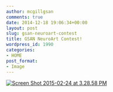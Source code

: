 ```yaml
---
author: mcgillgsan
comments: true
date: 2014-12-18 19:06:34+00:00
layout: post
slug: gsan-neuroart-contest
title: GSAN NeuroArt Contest!
wordpress_id: 1990
categories:
- HOME
post_format:
- Image
---
```


[![Screen Shot 2015-02-24 at 3.28.58 PM](https://gsaneuro.files.wordpress.com/2014/12/screen-shot-2015-02-24-at-3-28-58-pm1.png?w=225)](https://gsaneuro.files.wordpress.com/2014/12/screen-shot-2015-02-24-at-3-28-58-pm1.png)
